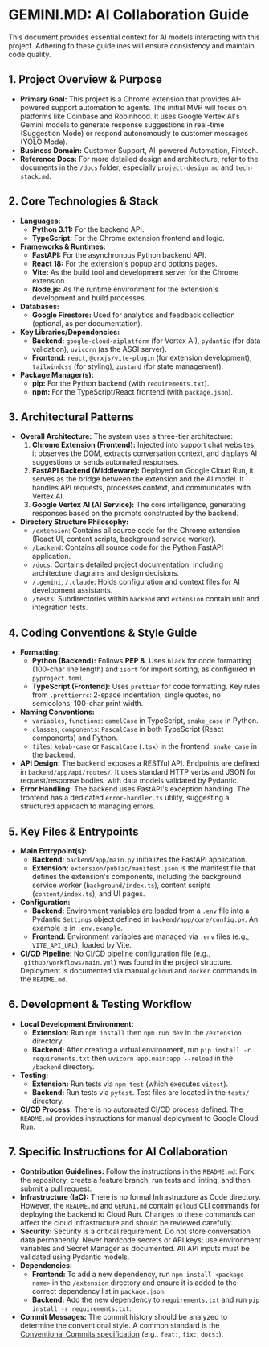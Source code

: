 # GEMINI.MD: AI Collaboration Guide

This document provides essential context for AI models interacting with this project. Adhering to these guidelines will ensure consistency and maintain code quality.

## 1. Project Overview & Purpose

* **Primary Goal:** This project is a Chrome extension that provides AI-powered support automation to agents. The initial MVP will focus on platforms like Coinbase and Robinhood. It uses Google Vertex AI's Gemini models to generate response suggestions in real-time (Suggestion Mode) or respond autonomously to customer messages (YOLO Mode).
* **Business Domain:** Customer Support, AI-powered Automation, Fintech.
* **Reference Docs:** For more detailed design and architecture, refer to the documents in the `/docs` folder, especially `project-design.md` and `tech-stack.md`.

## 2. Core Technologies & Stack

* **Languages:**
    *   **Python 3.11:** For the backend API.
    *   **TypeScript:** For the Chrome extension frontend and logic.
* **Frameworks & Runtimes:**
    *   **FastAPI:** For the asynchronous Python backend API.
    *   **React 18:** For the extension's popup and options pages.
    *   **Vite:** As the build tool and development server for the Chrome extension.
    *   **Node.js:** As the runtime environment for the extension's development and build processes.
* **Databases:**
    *   **Google Firestore:** Used for analytics and feedback collection (optional, as per documentation).
* **Key Libraries/Dependencies:**
    *   **Backend:** `google-cloud-aiplatform` (for Vertex AI), `pydantic` (for data validation), `uvicorn` (as the ASGI server).
    *   **Frontend:** `react`, `@crxjs/vite-plugin` (for extension development), `tailwindcss` (for styling), `zustand` (for state management).
* **Package Manager(s):**
    *   **pip:** For the Python backend (with `requirements.txt`).
    *   **npm:** For the TypeScript/React frontend (with `package.json`).

## 3. Architectural Patterns

* **Overall Architecture:** The system uses a three-tier architecture:
    1.  **Chrome Extension (Frontend):** Injected into support chat websites, it observes the DOM, extracts conversation context, and displays AI suggestions or sends automated responses.
    2.  **FastAPI Backend (Middleware):** Deployed on Google Cloud Run, it serves as the bridge between the extension and the AI model. It handles API requests, processes context, and communicates with Vertex AI.
    3.  **Google Vertex AI (AI Service):** The core intelligence, generating responses based on the prompts constructed by the backend.
* **Directory Structure Philosophy:**
    *   `/extension`: Contains all source code for the Chrome extension (React UI, content scripts, background service worker).
    *   `/backend`: Contains all source code for the Python FastAPI application.
    *   `/docs`: Contains detailed project documentation, including architecture diagrams and design decisions.
    *   `/.gemini`, `/.claude`: Holds configuration and context files for AI development assistants.
    *   `/tests`: Subdirectories within `backend` and `extension` contain unit and integration tests.

## 4. Coding Conventions & Style Guide

* **Formatting:**
    *   **Python (Backend):** Follows **PEP 8**. Uses `black` for code formatting (100-char line length) and `isort` for import sorting, as configured in `pyproject.toml`.
    *   **TypeScript (Frontend):** Uses `prettier` for code formatting. Key rules from `.prettierrc`: 2-space indentation, single quotes, no semicolons, 100-char print width.
* **Naming Conventions:**
    *   `variables`, `functions`: `camelCase` in TypeScript, `snake_case` in Python.
    *   `classes`, `components`: `PascalCase` in both TypeScript (React components) and Python.
    *   `files`: `kebab-case` or `PascalCase` (`.tsx`) in the frontend; `snake_case` in the backend.
* **API Design:** The backend exposes a RESTful API. Endpoints are defined in `backend/app/api/routes/`. It uses standard HTTP verbs and JSON for request/response bodies, with data models validated by Pydantic.
* **Error Handling:** The backend uses FastAPI's exception handling. The frontend has a dedicated `error-handler.ts` utility, suggesting a structured approach to managing errors.

## 5. Key Files & Entrypoints

* **Main Entrypoint(s):**
    *   **Backend:** `backend/app/main.py` initializes the FastAPI application.
    *   **Extension:** `extension/public/manifest.json` is the manifest file that defines the extension's components, including the background service worker (`background/index.ts`), content scripts (`content/index.ts`), and UI pages.
* **Configuration:**
    *   **Backend:** Environment variables are loaded from a `.env` file into a Pydantic `Settings` object defined in `backend/app/core/config.py`. An example is in `.env.example`.
    *   **Frontend:** Environment variables are managed via `.env` files (e.g., `VITE_API_URL`), loaded by Vite.
* **CI/CD Pipeline:** No CI/CD pipeline configuration file (e.g., `.github/workflows/main.yml`) was found in the project structure. Deployment is documented via manual `gcloud` and `docker` commands in the `README.md`.

## 6. Development & Testing Workflow

* **Local Development Environment:**
    *   **Extension:** Run `npm install` then `npm run dev` in the `/extension` directory.
    *   **Backend:** After creating a virtual environment, run `pip install -r requirements.txt` then `uvicorn app.main:app --reload` in the `/backend` directory.
* **Testing:**
    *   **Extension:** Run tests via `npm test` (which executes `vitest`).
    *   **Backend:** Run tests via `pytest`. Test files are located in the `tests/` directory.
* **CI/CD Process:** There is no automated CI/CD process defined. The `README.md` provides instructions for manual deployment to Google Cloud Run.

## 7. Specific Instructions for AI Collaboration

* **Contribution Guidelines:** Follow the instructions in the `README.md`: Fork the repository, create a feature branch, run tests and linting, and then submit a pull request.
* **Infrastructure (IaC):** There is no formal Infrastructure as Code directory. However, the `README.md` and `GEMINI.md` contain `gcloud` CLI commands for deploying the backend to Cloud Run. Changes to these commands can affect the cloud infrastructure and should be reviewed carefully.
* **Security:** Security is a critical requirement. Do not store conversation data permanently. Never hardcode secrets or API keys; use environment variables and Secret Manager as documented. All API inputs must be validated using Pydantic models.
* **Dependencies:**
    *   **Frontend:** To add a new dependency, run `npm install <package-name>` in the `/extension` directory and ensure it is added to the correct dependency list in `package.json`.
    *   **Backend:** Add the new dependency to `requirements.txt` and run `pip install -r requirements.txt`.
* **Commit Messages:** The commit history should be analyzed to determine the conventional style. A common standard is the [Conventional Commits specification](https://www.conventionalcommits.org/) (e.g., `feat:`, `fix:`, `docs:`).
